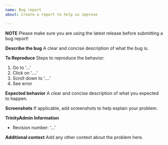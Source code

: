 ```yaml
---
name: Bug report
about: Create a report to help us improve

---
```

**NOTE**
Please make sure you are using the latest release before submitting a bug report!

**Describe the bug**
A clear and concise description of what the bug is.

**To Reproduce**
Steps to reproduce the behavior:
1. Go to '...'
2. Click on '....'
3. Scroll down to '....'
4. See error

**Expected behavior**
A clear and concise description of what you expected to happen.

**Screenshots**
If applicable, add screenshots to help explain your problem.

**TrinityAdmin Information**
 - Revision number: '...' 

**Additional context**
Add any other context about the problem here.
